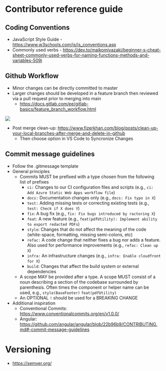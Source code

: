 # Contributor reference guide
## Coding Conventions
- JavaScript Style Guide - https://www.w3schools.com/js/js_conventions.asp
- Commonly used verbs - https://dev.to/maikomiyazaki/beginner-s-cheat-sheet-commonly-used-verbs-for-naming-functions-methods-and-variables-509i

## Github Workflow
- Minor changes can be directly committed to master
- Larger changes should be developed in a feature branch then reviewed via a pull request prior to merging into main
  - https://docs.gitlab.com/ee/gitlab-basics/feature_branch_workflow.html

[![](https://mermaid.ink/img/pako:eNqNkbFOAzEMhl8l8gRS2wfIVoEEA0gVXW_xJb5c6CUuPmc4VX13EqpWIBjwYsn2__lPfALHnsBCiPokeBy7bC7hOKWoJnprOvDsZmsehFBps-ngNtULZjeaoTbWaVm3XIT-hrTm3TMnur-izHtJPatw_ob8rXnB7GMOOwxNuvXefJToDmaIk5IYzj8suZHcgYuahDHfqokk0P98zrpMdDX6Ro4nlrYBVlAplerrf52atgMdKVEHTdbjTM3Guc5hUd4v2YFVKbSCcvT1uY8Rg2ACO-A01yr5qCyvlwN83eH8CZJIf-o?type=png)](https://mermaid.live/edit#pako:eNqNkbFOAzEMhl8l8gRS2wfIVoEEA0gVXW_xJb5c6CUuPmc4VX13EqpWIBjwYsn2__lPfALHnsBCiPokeBy7bC7hOKWoJnprOvDsZmsehFBps-ngNtULZjeaoTbWaVm3XIT-hrTm3TMnur-izHtJPatw_ob8rXnB7GMOOwxNuvXefJToDmaIk5IYzj8suZHcgYuahDHfqokk0P98zrpMdDX6Ro4nlrYBVlAplerrf52atgMdKVEHTdbjTM3Guc5hUd4v2YFVKbSCcvT1uY8Rg2ACO-A01yr5qCyvlwN83eH8CZJIf-o)

- Post merge clean-up: https://www.fizerkhan.com/blog/posts/clean-up-your-local-branches-after-merge-and-delete-in-github
  - Then choose option in VS Code to Syncronize Changes

## Commit message guidelines
- Follow the .gitmessage template
- General principles
  - Commits MUST be prefixed with a type chosen from the following list of prefixes
    - `ci:` Changes to our CI configuration files and scripts (e.g., `ci: Add Azure Static Web Apps workflow file`)
    - `docs:` Documentation changes only (e.g., `docs: Fix typo in X`)
    - `test:` Adding missing tests or correcting existing tests (e.g., `test: Check if X does Y`)  
    - `fix`:  A bug fix (e.g., `fix: Fix bugs introduced by ractoring X`)
    - `feat`: A new feature (e.g., `feat(pdfUtility): Implement ability to export redacted PDFs`)
    - `style`: Changes that do not affect the meaning of the code (white-space, formatting, missing semi-colons, etc)
    - `refac:` A code change that neither fixes a bug nor adds a feature.  Also used for performance improvements (e.g., `refac: Clean up X`)
    - `infra:` An infrastructure changes (e.g., `infra: Enable cloudfront for X`)
    - `build`: Changes that affect the build system or external dependencies
  - A scope MAY be provided after a type. A scope MUST consist of a noun describing a section of the codebase surrounded by parenthesis.  Often times the component or helper  name can be used, e.g., `style(BaseFooter)` `feat(pdfUtility)`
  - An OPTIONAL `!` should be used for a BREAKING CHANGE
- Additional inspiration
  - Conventional Commits: https://www.conventionalcommits.org/en/v1.0.0/
  - Angular: https://github.com/angular/angular/blob/22b96b9/CONTRIBUTING.md#-commit-message-guidelines


# Versioning
- https://semver.org/